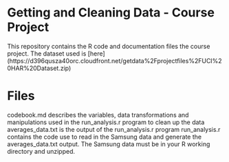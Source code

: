 <h1>Getting and Cleaning Data - Course Project</h1>
This repository contains the R code and documentation files the course project.
The dataset used is [here] (https://d396qusza40orc.cloudfront.net/getdata%2Fprojectfiles%2FUCI%20HAR%20Dataset.zip)

<h1>Files</h1>
codebook.md describes the variables, data transformations and manipulations used in the run_analysis.r program to clean up the data
averages_data.txt is the output of the run_analysis.r program
run_analysis.r contains the code use to read in the Samsung data and generate the averages_data.txt output.
The Samsung data must be in your R working directory and unzipped.